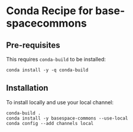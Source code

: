 # Conda Recipe for base-spacecommons

## Pre-requisites

This requires `conda-build` to be installed:

```
conda install -y -q conda-build
```

## Installation

To install locally and use your local channel:

```
conda-build .
conda install -y basespace-commons --use-local
conda config --add channels local
```

